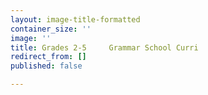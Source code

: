 ```yaml
---
layout: image-title-formatted
container_size: ''
image: ''
title: Grades 2-5     Grammar School Curri
redirect_from: []
published: false

---
```


